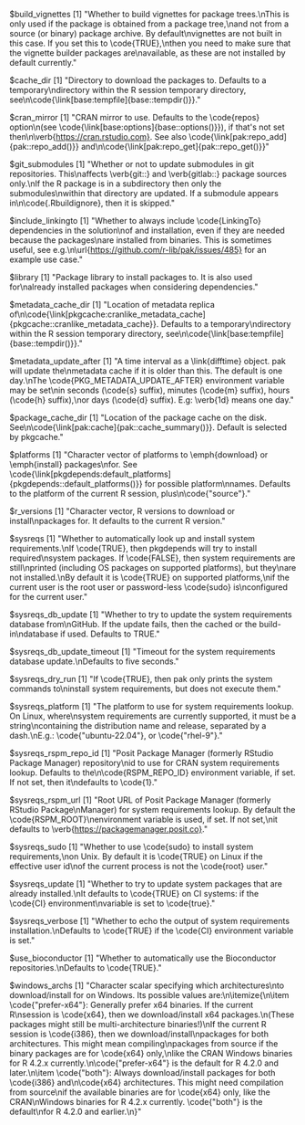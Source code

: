 $build_vignettes
[1] "Whether to build vignettes for package trees.\nThis is only used if the package is obtained from a package tree,\nand not from a source (or binary) package archive. By default\nvignettes are not built in this case. If you set this to \\code{TRUE},\nthen you need to make sure that the vignette builder packages are\navailable, as these are not installed by default currently."

$cache_dir
[1] "Directory to download the packages to. Defaults to a temporary\ndirectory within the R session temporary directory, see\n\\code{\\link[base:tempfile]{base::tempdir()}}."

$cran_mirror
[1] "CRAN mirror to use. Defaults to the \\code{repos} option\n(see \\code{\\link[base:options]{base::options()}}), if that's not set then\n\\verb{https://cran.rstudio.com}. See also \\code{\\link[pak:repo_add]{pak::repo_add()}} and\n\\code{\\link[pak:repo_get]{pak::repo_get()}}"

$git_submodules
[1] "Whether or not to update submodules in git repositories. This\naffects \\verb{git::} and \\verb{gitlab::} package sources only.\nIf the R package is in a subdirectory then only the submodules\nwithin that directory are updated. If a submodule appears in\n\\code{.Rbuildignore}, then it is skipped."

$include_linkingto
[1] "Whether to always include \\code{LinkingTo} dependencies in the solution\nof and installation, even if they are needed because the packages\nare installed from binaries. This is sometimes useful, see e.g.\n\\url{https://github.com/r-lib/pak/issues/485} for an example use case."

$library
[1] "Package library to install packages to. It is also used for\nalready installed packages when considering dependencies."

$metadata_cache_dir
[1] "Location of metadata replica of\n\\code{\\link[pkgcache:cranlike_metadata_cache]{pkgcache::cranlike_metadata_cache}}. Defaults to a temporary\ndirectory within the R session temporary directory, see\n\\code{\\link[base:tempfile]{base::tempdir()}}."

$metadata_update_after
[1] "A time interval as a \\link{difftime} object. pak will update the\nmetadata cache if it is older than this. The default is one day.\nThe \\code{PKG_METADATA_UPDATE_AFTER} environment variable may be set\nin seconds (\\code{s} suffix), minutes (\\code{m} suffix), hours (\\code{h} suffix),\nor days (\\code{d} suffix). E.g: \\verb{1d} means one day."

$package_cache_dir
[1] "Location of the package cache on the disk. See\n\\code{\\link[pak:cache]{pak::cache_summary()}}. Default is selected by pkgcache."

$platforms
[1] "Character vector of platforms to \\emph{download} or \\emph{install} packages\nfor. See \\code{\\link[pkgdepends:default_platforms]{pkgdepends::default_platforms()}} for possible platform\nnames. Defaults to the platform of the current R session, plus\n\\code{\"source\"}."

$r_versions
[1] "Character vector, R versions to download or install\npackages for. It defaults to the current R version."

$sysreqs
[1] "Whether to automatically look up and install system requirements.\nIf \\code{TRUE}, then pkgdepends will try to install required\nsystem packages. If \\code{FALSE}, then system requirements are still\nprinted (including OS packages on supported platforms), but they\nare not installed.\nBy default it is \\code{TRUE} on supported platforms,\nif the current user is the root user or password-less \\code{sudo} is\nconfigured for the current user."

$sysreqs_db_update
[1] "Whether to try to update the system requirements database from\nGitHub. If the update fails, then the cached or the build-in\ndatabase if used. Defaults to TRUE."

$sysreqs_db_update_timeout
[1] "Timeout for the system requirements database update.\nDefaults to five seconds."

$sysreqs_dry_run
[1] "If \\code{TRUE}, then pak only prints the system commands to\ninstall system requirements, but does not execute them."

$sysreqs_platform
[1] "The platform to use for system requirements lookup. On Linux, where\nsystem requirements are currently supported, it must be a string\ncontaining the distribution name and release, separated by a dash.\nE.g.: \\code{\"ubuntu-22.04\"}, or \\code{\"rhel-9\"}."

$sysreqs_rspm_repo_id
[1] "Posit Package Manager (formerly RStudio Package Manager) repository\nid to use for CRAN system requirements lookup. Defaults to the\n\\code{RSPM_REPO_ID} environment variable, if set. If not set, then it\ndefaults to \\code{1}."

$sysreqs_rspm_url
[1] "Root URL of Posit Package Manager (formerly RStudio Package\nManager) for system requirements lookup. By default the \\code{RSPM_ROOT}\nenvironment variable is used, if set. If not set,\nit defaults to \\verb{https://packagemanager.posit.co}."

$sysreqs_sudo
[1] "Whether to use \\code{sudo} to install system requirements,\non Unix. By default it is \\code{TRUE} on Linux if the effective user id\nof the current process is not the \\code{root} user."

$sysreqs_update
[1] "Whether to try to update system packages that are already installed.\nIt defaults to \\code{TRUE} on CI systems: if the \\code{CI} environment\nvariable is set to \\code{true}."

$sysreqs_verbose
[1] "Whether to echo the output of system requirements installation.\nDefaults to \\code{TRUE} if the \\code{CI} environment variable is set."

$use_bioconductor
[1] "Whether to automatically use the Bioconductor repositories.\nDefaults to \\code{TRUE}."

$windows_archs
[1] "Character scalar specifying which architectures\nto download/install for on Windows. Its possible values are:\n\\itemize{\n\\item \\code{\"prefer-x64\"}: Generally prefer x64 binaries. If the current R\nsession is \\code{x64}, then we download/install x64 packages.\n(These packages might still be multi-architecture binaries!)\nIf the current R session is \\code{i386}, then we download/install\npackages for both architectures. This might mean compiling\npackages from source if the binary packages are for \\code{x64} only,\nlike the CRAN Windows binaries for R 4.2.x currently.\n\\code{\"prefer-x64\"} is the default for R 4.2.0 and later.\n\\item \\code{\"both\"}: Always download/install packages for both \\code{i386} and\n\\code{x64} architectures. This might need compilation from source\nif the available binaries are for \\code{x64} only, like the CRAN\nWindows binaries for R 4.2.x currently. \\code{\"both\"} is the default\nfor R 4.2.0 and earlier.\n}"
